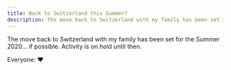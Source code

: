 ```yaml
---
title: Back to Switzerland this Summer?
description: The move back to Switzerland with my family has been set for the Summer 2020… if possible.
---
```


The move back to Switzerland with my family has been set for the Summer 2020… if possible. Activity is on hold until then.

Everyone: ❤️
